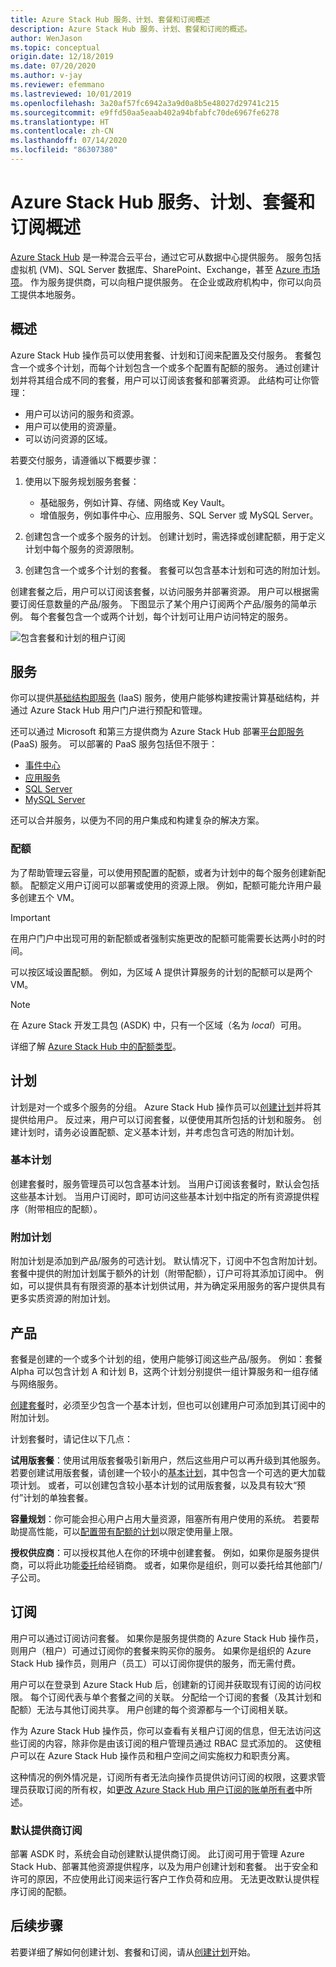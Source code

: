 ```yaml
---
title: Azure Stack Hub 服务、计划、套餐和订阅概述
description: Azure Stack Hub 服务、计划、套餐和订阅的概述。
author: WenJason
ms.topic: conceptual
origin.date: 12/18/2019
ms.date: 07/20/2020
ms.author: v-jay
ms.reviewer: efemmano
ms.lastreviewed: 10/01/2019
ms.openlocfilehash: 3a20af57fc6942a3a9d0a8b5e48027d29741c215
ms.sourcegitcommit: e9ffd50aa5eaab402a94bfabfc70de6967fe6278
ms.translationtype: HT
ms.contentlocale: zh-CN
ms.lasthandoff: 07/14/2020
ms.locfileid: "86307380"
---
```

# <a name="azure-stack-hub-services-plans-offers-subscriptions-overview"></a>Azure Stack Hub 服务、计划、套餐和订阅概述

[Azure Stack Hub](azure-stack-overview.md) 是一种混合云平台，通过它可从数据中心提供服务。 服务包括虚拟机 (VM)、SQL Server 数据库、SharePoint、Exchange，甚至 [Azure 市场项](azure-stack-marketplace-azure-items.md)。 作为服务提供商，可以向租户提供服务。 在企业或政府机构中，你可以向员工提供本地服务。

## <a name="overview"></a>概述

Azure Stack Hub 操作员可以使用套餐、计划和订阅来配置及交付服务。 套餐包含一个或多个计划，而每个计划包含一个或多个配置有配额的服务。 通过创建计划并将其组合成不同的套餐，用户可以订阅该套餐和部署资源。 此结构可让你管理：

- 用户可以访问的服务和资源。
- 用户可以使用的资源量。
- 可以访问资源的区域。

若要交付服务，请遵循以下概要步骤：

1. 使用以下服务规划服务套餐：

   - 基础服务，例如计算、存储、网络或 Key Vault。
   - 增值服务，例如事件中心、应用服务、SQL Server 或 MySQL Server。

2. 创建包含一个或多个服务的计划。 创建计划时，需选择或创建配额，用于定义计划中每个服务的资源限制。
3. 创建包含一个或多个计划的套餐。 套餐可以包含基本计划和可选的附加计划。

创建套餐之后，用户可以订阅该套餐，以访问服务并部署资源。 用户可以根据需要订阅任意数量的产品/服务。 下图显示了某个用户订阅两个产品/服务的简单示例。 每个套餐包含一个或两个计划，每个计划可让用户访问特定的服务。

![包含套餐和计划的租户订阅](media/azure-stack-key-features/image4.png)

## <a name="services"></a>服务

你可以提供[基础结构即服务](https://azure.microsoft.com/overview/what-is-iaas/) (IaaS) 服务，使用户能够构建按需计算基础结构，并通过 Azure Stack Hub 用户门户进行预配和管理。

还可以通过 Microsoft 和第三方提供商为 Azure Stack Hub 部署[平台即服务](https://azure.microsoft.com/overview/what-is-paas/) (PaaS) 服务。 可以部署的 PaaS 服务包括但不限于：

- [事件中心](event-hubs-rp-overview.md)
- [应用服务](azure-stack-app-service-overview.md)
- [SQL Server](azure-stack-sql-resource-provider-deploy.md)
- [MySQL Server](azure-stack-mysql-resource-provider-deploy.md)

还可以合并服务，以便为不同的用户集成和构建复杂的解决方案。

### <a name="quotas"></a>配额

为了帮助管理云容量，可以使用预配置的配额，或者为计划中的每个服务创建新配额。 配额定义用户订阅可以部署或使用的资源上限。 例如，配额可能允许用户最多创建五个 VM。

> [!IMPORTANT]
> 在用户门户中出现可用的新配额或者强制实施更改的配额可能需要长达两小时的时间。

可以按区域设置配额。 例如，为区域 A 提供计算服务的计划的配额可以是两个 VM。

>[!NOTE]
>在 Azure Stack 开发工具包 (ASDK) 中，只有一个区域（名为 *local*）可用。

详细了解 [Azure Stack Hub 中的配额类型](azure-stack-quota-types.md)。

## <a name="plans"></a>计划

计划是对一个或多个服务的分组。 Azure Stack Hub 操作员可以[创建计划](azure-stack-create-plan.md)并将其提供给用户。 反过来，用户可以订阅套餐，以便使用其所包括的计划和服务。 创建计划时，请务必设置配额、定义基本计划，并考虑包含可选的附加计划。

### <a name="base-plan"></a>基本计划

创建套餐时，服务管理员可以包含基本计划。 当用户订阅该套餐时，默认会包括这些基本计划。 当用户订阅时，即可访问这些基本计划中指定的所有资源提供程序（附带相应的配额）。

### <a name="add-on-plans"></a>附加计划

附加计划是添加到产品/服务的可选计划。 默认情况下，订阅中不包含附加计划。 套餐中提供的附加计划属于额外的计划（附带配额），订户可将其添加订阅中。 例如，可以提供具有有限资源的基本计划供试用，并为确定采用服务的客户提供具有更多实质资源的附加计划。

## <a name="offers"></a>产品

套餐是创建的一个或多个计划的组，使用户能够订阅这些产品/服务。 例如：套餐 Alpha 可以包含计划 A 和计划 B，这两个计划分别提供一组计算服务和一组存储与网络服务。

[创建套餐](azure-stack-create-offer.md)时，必须至少包含一个基本计划，但也可以创建用户可添加到其订阅中的附加计划。

计划套餐时，请记住以下几点：

**试用版套餐**：使用试用版套餐吸引新用户，然后这些用户可以再升级到其他服务。 若要创建试用版套餐，请创建一个较小的[基本计划](service-plan-offer-subscription-overview.md#base-plan)，其中包含一个可选的更大加载项计划。 或者，可以创建包含较小基本计划的试用版套餐，以及具有较大“预付”计划的单独套餐。

**容量规划**：你可能会担心用户占用大量资源，阻塞所有用户使用的系统。 若要帮助提高性能，可以[配置带有配额的计划](service-plan-offer-subscription-overview.md#plans)以限定使用量上限。

**授权供应商**：可以授权其他人在你的环境中创建套餐。 例如，如果你是服务提供商，可以将此功能[委托](azure-stack-delegated-provider.md)给经销商。 或者，如果你是组织，则可以委托给其他部门/子公司。

## <a name="subscriptions"></a>订阅

用户可以通过订阅访问套餐。 如果你是服务提供商的 Azure Stack Hub 操作员，则用户（租户）可通过订阅你的套餐来购买你的服务。 如果你是组织的 Azure Stack Hub 操作员，则用户（员工）可以订阅你提供的服务，而无需付费。

用户可以在登录到 Azure Stack Hub 后，创建新的订阅并获取现有订阅的访问权限。 每个订阅代表与单个套餐之间的关联。 分配给一个订阅的套餐（及其计划和配额）无法与其他订阅共享。 用户创建的每个资源都与一个订阅相关联。

作为 Azure Stack Hub 操作员，你可以查看有关租户订阅的信息，但无法访问这些订阅的内容，除非你是由该订阅的租户管理员通过 RBAC 显式添加的。 这使租户可以在 Azure Stack Hub 操作员和租户空间之间实施权力和职责分离。 

这种情况的例外情况是，订阅所有者无法向操作员提供访问订阅的权限，这要求管理员获取订阅的所有权，如[更改 Azure Stack Hub 用户订阅的账单所有者](azure-stack-change-subscription-owner.md)中所述。

### <a name="default-provider-subscription"></a>默认提供商订阅

部署 ASDK 时，系统会自动创建默认提供商订阅。 此订阅可用于管理 Azure Stack Hub、部署其他资源提供程序，以及为用户创建计划和套餐。 出于安全和许可的原因，不应使用此订阅来运行客户工作负荷和应用。 无法更改默认提供程序订阅的配额。

## <a name="next-steps"></a>后续步骤

若要详细了解如何创建计划、套餐和订阅，请从[创建计划](azure-stack-create-plan.md)开始。

